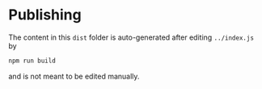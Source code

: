 # Publishing 

The content in this `dist` folder is auto-generated after editing `../index.js` by

```sh
npm run build
```

and is not meant to be edited manually.